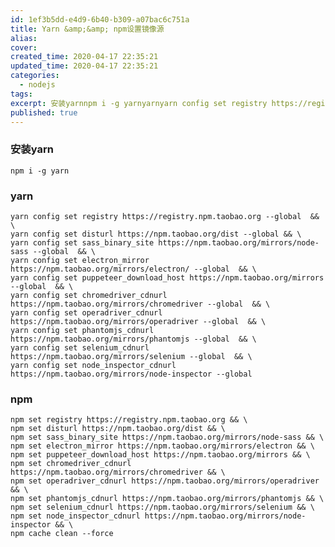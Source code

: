 ```yaml
---
id: 1ef3b5dd-e4d9-6b40-b309-a07bac6c751a
title: Yarn &amp;&amp; npm设置镜像源
alias:
cover:
created_time: 2020-04-17 22:35:21
updated_time: 2020-04-17 22:35:21
categories:
  - nodejs
tags:
excerpt: 安装yarnnpm i -g yarnyarnyarn config set registry https://registry.npm.taobao.org --global  &amp;&amp; \yarn config set disturl https://npm.taobao.org/d
published: true
---
```


### 安装yarn
    npm i -g yarn
### yarn
    yarn config set registry https://registry.npm.taobao.org --global  && \
    yarn config set disturl https://npm.taobao.org/dist --global && \
    yarn config set sass_binary_site https://npm.taobao.org/mirrors/node-sass --global  && \
    yarn config set electron_mirror https://npm.taobao.org/mirrors/electron/ --global  && \
    yarn config set puppeteer_download_host https://npm.taobao.org/mirrors --global  && \
    yarn config set chromedriver_cdnurl https://npm.taobao.org/mirrors/chromedriver --global  && \
    yarn config set operadriver_cdnurl https://npm.taobao.org/mirrors/operadriver --global  && \
    yarn config set phantomjs_cdnurl https://npm.taobao.org/mirrors/phantomjs --global  && \
    yarn config set selenium_cdnurl https://npm.taobao.org/mirrors/selenium --global  && \
    yarn config set node_inspector_cdnurl https://npm.taobao.org/mirrors/node-inspector --global
### npm
    npm set registry https://registry.npm.taobao.org && \
    npm set disturl https://npm.taobao.org/dist && \
    npm set sass_binary_site https://npm.taobao.org/mirrors/node-sass && \
    npm set electron_mirror https://npm.taobao.org/mirrors/electron && \
    npm set puppeteer_download_host https://npm.taobao.org/mirrors && \
    npm set chromedriver_cdnurl https://npm.taobao.org/mirrors/chromedriver && \
    npm set operadriver_cdnurl https://npm.taobao.org/mirrors/operadriver && \
    npm set phantomjs_cdnurl https://npm.taobao.org/mirrors/phantomjs && \
    npm set selenium_cdnurl https://npm.taobao.org/mirrors/selenium && \
    npm set node_inspector_cdnurl https://npm.taobao.org/mirrors/node-inspector && \
    npm cache clean --force